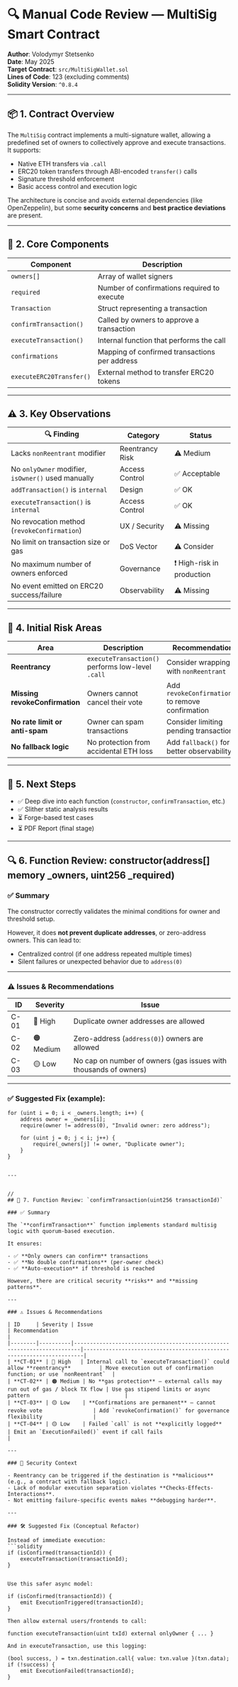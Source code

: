 # 🔍 Manual Code Review — MultiSig Smart Contract

**Author**: Volodymyr Stetsenko  
**Date**: May 2025  
**Target Contract**: `src/MultiSigWallet.sol`  
**Lines of Code**: 123 (excluding comments)  
**Solidity Version**: `^0.8.4`

---

## 📦 1. Contract Overview

The `MultiSig` contract implements a multi-signature wallet, allowing a predefined set of owners to collectively approve and execute transactions. It supports:

- Native ETH transfers via `.call`
- ERC20 token transfers through ABI-encoded `transfer()` calls
- Signature threshold enforcement
- Basic access control and execution logic

The architecture is concise and avoids external dependencies (like OpenZeppelin), but some **security concerns** and **best practice deviations** are present.

---

## 🧱 2. Core Components

| Component          | Description |
|-------------------|-------------|
| `owners[]`        | Array of wallet signers |
| `required`        | Number of confirmations required to execute |
| `Transaction`     | Struct representing a transaction |
| `confirmTransaction()` | Called by owners to approve a transaction |
| `executeTransaction()` | Internal function that performs the call |
| `confirmations`   | Mapping of confirmed transactions per address |
| `executeERC20Transfer()` | External method to transfer ERC20 tokens |

---

## ⚠️ 3. Key Observations

| 🔍 Finding | Category | Status |
|-----------|----------|--------|
| Lacks `nonReentrant` modifier | Reentrancy Risk | ⚠️ Medium |
| No `onlyOwner` modifier, `isOwner()` used manually | Access Control | ✅ Acceptable |
| `addTransaction()` is `internal` | Design | ✅ OK |
| `executeTransaction()` is `internal` | Access Control | ✅ OK |
| No revocation method (`revokeConfirmation`) | UX / Security | ⚠️ Missing |
| No limit on transaction size or gas | DoS Vector | ⚠️ Consider |
| No maximum number of owners enforced | Governance | ❗ High-risk in production |
| No event emitted on ERC20 success/failure | Observability | ⚠️ Missing |

---

## 🚨 4. Initial Risk Areas

| Area | Description | Recommendation |
|------|-------------|----------------|
| **Reentrancy** | `executeTransaction()` performs low-level `.call` | Consider wrapping with `nonReentrant` |
| **Missing revokeConfirmation** | Owners cannot cancel their vote | Add `revokeConfirmation()` to remove confirmation |
| **No rate limit or anti-spam** | Owner can spam transactions | Consider limiting pending transactions |
| **No fallback logic** | No protection from accidental ETH loss | Add `fallback()` for better observability |

---

## 🧭 5. Next Steps

- ✅ Deep dive into each function (`constructor`, `confirmTransaction`, etc.)
- ✅ Slither static analysis results
- ⏳ Forge-based test cases
- ⏳ PDF Report (final stage)


---



## 🔍 6. Function Review: constructor(address[] memory _owners, uint256 _required)

### ✅ Summary

The constructor correctly validates the minimal conditions for owner and threshold setup.

However, it does **not prevent duplicate addresses**, or zero-address owners. This can lead to:
- Centralized control (if one address repeated multiple times)
- Silent failures or unexpected behavior due to `address(0)`


---


### ⚠️ Issues & Recommendations

| ID | Severity | Issue |
|----|----------|-------|
| C-01 | 🔴 High | Duplicate owner addresses are allowed |
| C-02 | 🟠 Medium | Zero-address (`address(0)`) owners are allowed |
| C-03 | 🟡 Low | No cap on number of owners (gas issues with thousands of owners) |


---


### ✅ Suggested Fix (example):

```solidity
for (uint i = 0; i < _owners.length; i++) {
    address owner = _owners[i];
    require(owner != address(0), "Invalid owner: zero address");

    for (uint j = 0; j < i; j++) {
        require(_owners[j] != owner, "Duplicate owner");
    }
}


---


//
## 🔎 7. Function Review: `confirmTransaction(uint256 transactionId)`

### ✅ Summary

The `**confirmTransaction**` function implements standard multisig logic with quorum-based execution.

It ensures:

- ✅ **Only owners can confirm** transactions  
- ✅ **No double confirmations** (per-owner check)  
- ✅ **Auto-execution** if threshold is reached  

However, there are critical security **risks** and **missing patterns**.

---

### ⚠️ Issues & Recommendations

| ID     | Severity | Issue                                                                 | Recommendation                                                      |
|--------|----------|------------------------------------------------------------------------|----------------------------------------------------------------------|
| **CT-01** | 🔴 High   | Internal call to `executeTransaction()` could allow **reentrancy**         | Move execution out of confirmation function; or use `nonReentrant`  |
| **CT-02** | 🟠 Medium | No **gas protection** — external calls may run out of gas / block TX flow | Use gas stipend limits or async pattern                              |
| **CT-03** | 🟡 Low    | **Confirmations are permanent** — cannot revoke vote                | Add `revokeConfirmation()` for governance flexibility                |
| **CT-04** | 🟡 Low    | Failed `call` is not **explicitly logged**                          | Emit an `ExecutionFailed()` event if call fails                      |

---

### 🧠 Security Context

- Reentrancy can be triggered if the destination is **malicious** (e.g., a contract with fallback logic).
- Lack of modular execution separation violates **Checks-Effects-Interactions**.
- Not emitting failure-specific events makes **debugging harder**.

---

### 🛠️ Suggested Fix (Conceptual Refactor)

Instead of immediate execution:
```solidity
if (isConfirmed(transactionId)) {
    executeTransaction(transactionId);
}


Use this safer async model:

if (isConfirmed(transactionId)) {
    emit ExecutionTriggered(transactionId);
}

Then allow external users/frontends to call:

function executeTransaction(uint txId) external onlyOwner { ... }

And in executeTransaction, use this logging:

(bool success, ) = txn.destination.call{ value: txn.value }(txn.data);
if (!success) {
    emit ExecutionFailed(transactionId);
}
